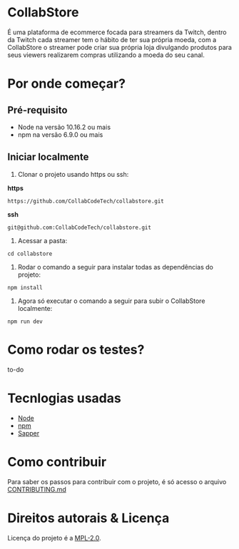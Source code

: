 # CollabStore

É uma plataforma de ecommerce focada para streamers da Twitch, dentro da Twitch cada streamer tem o hábito de ter sua própria moeda, com a CollabStore o streamer pode criar sua própria loja divulgando produtos para seus viewers realizarem compras utilizando a moeda do seu canal.

# Por onde começar?

## Pré-requisito

- Node na versão 10.16.2 ou mais
- npm na versão 6.9.0 ou mais

## Iniciar localmente

1. Clonar o projeto usando https ou ssh:

**https**

```
https://github.com/CollabCodeTech/collabstore.git
```

**ssh**

```
git@github.com:CollabCodeTech/collabstore.git
```

1. Acessar a pasta:

```
cd collabstore
```

1. Rodar o comando a seguir para instalar todas as dependências do projeto:

```
npm install
```

1. Agora só executar o comando a seguir para subir o CollabStore localmente:

```
npm run dev
```

# Como rodar os testes?

to-do

# Tecnlogias usadas

- [Node](https://nodejs.org/en/)
- [npm](https://www.npmjs.com/)
- [Sapper](https://sapper.svelte.dev)

# Como contribuir

Para saber os passos para contribuir com o projeto, é só acesso o arquivo [CONTRIBUTING.md](CONTRIBUTING.md)

# Direitos autorais & Licença

Licença do projeto é a [MPL-2.0](https://opensource.org/licenses/MPL-2.0).
